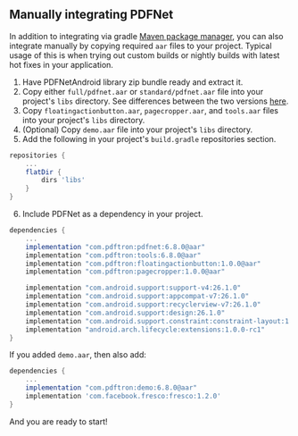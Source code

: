 ## Manually integrating PDFNet

In addition to integrating via gradle [Maven package manager](/android/guides/getting-started/integrate), you can also integrate manually by copying required `aar` files to your project. Typical usage of this is when trying out custom builds or nightly builds with latest hot fixes in your application.

1. Have PDFNetAndroid library zip bundle ready and extract it.
2. Copy either `full/pdfnet.aar` or `standard/pdfnet.aar` file into your project's `libs` directory. See differences between the two versions [here](/android/guides/faq/full-vs-standard).
3. Copy `floatingactionbutton.aar`, `pagecropper.aar`, and `tools.aar` files into your project's `libs` directory.
4. (Optional) Copy `demo.aar` file into your project's `libs` directory.
5. Add the following in your project's `build.gradle` repositories section.

```groovy
repositories {
    ...
    flatDir {
        dirs 'libs'
    }
}
```

6. Include PDFNet as a dependency in your project.

```groovy
dependencies {
    ...
    implementation "com.pdftron:pdfnet:6.8.0@aar"
    implementation "com.pdftron:tools:6.8.0@aar"
    implementation "com.pdftron:floatingactionbutton:1.0.0@aar"
    implementation "com.pdftron:pagecropper:1.0.0@aar"

    implementation "com.android.support:support-v4:26.1.0"
    implementation "com.android.support:appcompat-v7:26.1.0"
    implementation "com.android.support:recyclerview-v7:26.1.0"
    implementation "com.android.support:design:26.1.0"
    implementation "com.android.support.constraint:constraint-layout:1.1.0-beta3"
    implementation "android.arch.lifecycle:extensions:1.0.0-rc1"
}
```

If you added  `demo.aar`, then also add:

```groovy
dependencies {
    ...
    implementation "com.pdftron:demo:6.8.0@aar"
    implementation 'com.facebook.fresco:fresco:1.2.0'
}
```

And you are ready to start!